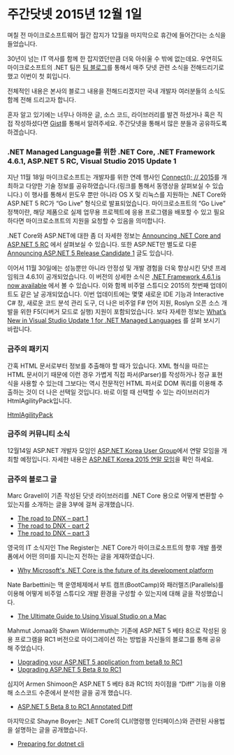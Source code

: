 # 주간닷넷 2015년 12월 1일

며칠 전 마이크로소프트웨어 월간 잡지가 12월을 마지막으로 휴간에 들어간다는 소식을 들었습니다. 

30년이 넘는 IT 역사를 함께 한 잡지였던만큼 더욱 아쉬울 수 밖에 없는데요. 우연히도 마이크로소프트의 .NET 팀은 [팀 블로그]를 통해서 매주 닷넷 관련 소식을 전해드리기로 했고 이번이 첫 회입니다. 

전체적인 내용은 본사의 블로그 내용을 전해드리겠지만 국내 개발자 여러분들의 소식도 함께 전해 드리고자 합니다. 

혼자 알고 있기에는 너무나 아까운 글, 소스 코드, 라이브러리를 발견 하셨거나 혹은 직접 작성하셨다면 [Gist]를 통해서 알려주세요.
주간닷넷을 통해서 많은 분들과 공유하도록 하겠습니다.

### .NET Managed Language를 위한 .NET Core, .NET Framework 4.6.1, ASP.NET 5 RC, Visual Studio 2015 Update 1

지난 11월 18일 마이크로소프트는 개발자를 위한 연례 행사인 [Connect(); // 2015]를 개최하고 다양한 기술 정보를 공유하였습니다.(링크를 통해서 동영상을 살펴보실 수 있습니다.) 이 행사를 통해서 윈도우 뿐만 아니라 OS X 및 리눅스를 지원하는 .NET Core와 ASP.NET 5 RC가 “Go Live” 형식으로 발표되었습니다. 마이크로소프트의 “Go Live” 정책이란, 해당 제품으로 실제 업무용 프로젝트에 응용 프로그램을 배포할 수 있고 필요하다면 마이크로소프트의 지원을 요청할 수 있음을 의미합니다.

.NET Core와 ASP.NET에 대한 좀 더 자세한 정보는 [Announcing .NET Core and ASP.NET 5 RC] 에서 살펴보실 수 있습니다.
또한 ASP.NET만 별도로 다룬 [Announcing ASP.NET 5 Release Candidate 1] 글도 있습니다.

이어서 11월 30일에는 성능뿐만 아니라 안정성 및 개발 경험을 더욱 향상시킨 닷넷 프레임워크 4.6.1이 공개되었습니다. 이 버전의 상세한 소식은 [.NET Framework 4.6.1 is now available] 에서 볼 수 있습니다. 이와 함께 비주얼 스튜디오 2015의 첫번째 업데이트도 같은 날 공개되었습니다. 이번 업데이트에는 몇몇 새로운 IDE 기능과 Interactive C# 창, 새로운 코드 분석 관리 도구, 더 나은 비주얼 F# 언어 지원, Roslyn 오픈 소스 개발을 위한 F5(디버거 모드로 실행) 지원이 포함되었습니다. 보다 자세한 정보는 [What’s New in Visual Studio Update 1 for .NET Managed Languages] 를 살펴 보시기 바랍니다.

### 금주의 패키지

간혹 HTML 문서로부터 정보를 추출해야 할 때가 있습니다. XML 형식을 따르는 HTML 문서이기 때문에 이런 경우 가볍게 직접 파서(Parser)를 작성하거나 정규 표현식을 사용할 수 있는데 그보다는 역시 전문적인 HTML 파서로 DOM 쿼리를 이용해 추출하는 것이 더 나은 선택일 것입니다. 바로 이럴 때 선택할 수 있는 라이브러리가 HtmlAgilityPack입니다.

[HtmlAgilityPack]

<script src="https://gist.github.com/bleroy/c5e8f2ebdbd694e0913f.js"></script>

### 금주의 커뮤니티 소식

12월14일 ASP.NET 개발자 모임인 [ASP.NET Korea User Group]에서 연말 모임을 개최할 예정입니다. 자세한 내용은 [ASP.NET Korea 2015 연말 모임]을 확인 하세요.

### 금주의 블로그 글

Marc Gravell이 기존 작성된 닷넷 라이브러리를 .NET Core 용으로 어떻게 변환할 수 있는지를 소개하는 글을 3부에 걸쳐 공개했습니다.

* [The road to DNX – part 1]
* [The road to DNX - part 2]
* [The road to DNX – part 3]

영국의 IT 소식지인 The Register는 .NET Core가 마이크로소프트의 향후 개발 플랫폼에서 어떤 의미를 지니는지 전하는 글을 게재하였습니다.

* [Why Microsoft's .NET Core is the future of its development platform]

Nate Barbettini는 맥 운영체제에서 부트 캠프(BootCamp)와 패러렐즈(Parallels)를 이용해 어떻게 비주얼 스튜디오 개발 환경을 구성할 수 있는지에 대해 글을 작성했습니다.
* [The Ultimate Guide to Using Visual Studio on a Mac]

Mahmut Jomaa와 Shawn Wildermuth는 기존에 ASP.NET 5 베타 8으로 작성된 응용 프로그램을 RC1 버전으로 마이그레이션 하는 방법을 자신들의 블로그를 통해 공유 해 주었습니다.
* [Upgrading your ASP.NET 5 application from beta8 to RC1]
* [Upgrading ASP.NET 5 Beta 8 to RC1]

심지어 Armen Shimoon은 ASP.NET 5 베타 8과 RC1의 차이점을 “Diff” 기능을 이용해 소스코드 수준에서 분석한 글을 공개 했습니다.
* [ASP.NET 5 Beta 8 to RC1 Annotated Diff]

마지막으로 Shayne Boyer는 .NET Core의 CLI(명령행 인터페이스)와 관련된 사용법을 설명하는 글을 공개했습니다.
* [Preparing for dotnet cli]

[What’s New in Visual Studio Update 1 for .NET Managed Languages]: <http://blogs.msdn.com/b/dotnet/archive/2015/11/30/what-s-new-in-visual-studio-update-1-for-net-managed-languages.aspx>

[.NET Framework 4.6.1 is now available]: <http://blogs.msdn.com/b/dotnet/archive/2015/11/30/net-framework-4-6-1-is-now-available.aspx>

[Announcing ASP.NET 5 Release Candidate 1]: <http://blogs.msdn.com/b/dotnet/archive/2015/11/18/announcing-net-core-and-asp-net-5-rc.aspx>

[Announcing .NET Core and ASP.NET 5 RC]: <http://blogs.msdn.com/b/dotnet/archive/2015/11/18/announcing-net-core-and-asp-net-5-rc.aspx>

[Gist]: <https://gist.github.com/options/e9fc443b8c882157fe4a>

[팀 블로그]: <http://blogs.msdn.com/b/dotnet>

[F#/Analytics + IoT + Azure]: <http://www.meetup.com/TRINUG/events/225097782/>

[Announcing ASP.NET 5 RC]: <http://blogs.msdn.com/b/webdev/archive/2015/11/18/announcing-asp-net-5-release-candidate-1.aspx>

[Connect(); // 2015]: <https://channel9.msdn.com/Events/Visual-Studio/Connect-event-2015/>

[HtmlAgilityPack]: <https://www.nuget.org/packages/HtmlAgilityPack/>

[ASP.NET Korea 2015 연말 모임]:<https://www.facebook.com/groups/AspxKorea/events/>

[ASP.NET Korea User Group]:<https://www.facebook.com/groups/AspxKorea/>

[The road to DNX – part 1]:<http://blog.marcgravell.com/2015/11/the-road-to-dnx-part-1.html>

[The road to DNX - part 2]:<http://blog.marcgravell.com/2015/11/the-road-to-dnx-part-2.html>

[The road to DNX – part 3]:<http://blog.marcgravell.com/2015/11/the-road-to-dnxpart-3.html>

[Why Microsoft's .NET Core is the future of its development platform]: <http://www.theregister.co.uk/2015/11/20/microsoft_net_core_development_platform_fork/>

[The Ultimate Guide to Using Visual Studio on a Mac]:<https://stormpath.com/blog/ultimate-guide-to-using-visual-studio-on-a-mac/>

[Upgrading your ASP.NET 5 application from beta8 to RC1]: <http://mjomaa.com/computer-science/frameworks/asp-net-mvc/157-upgrading-your-asp-net-5-application-from-beta8-to-rc1>

[Upgrading ASP.NET 5 Beta 8 to RC1]: <http://wildermuth.com/2015/11/18/Upgrading_ASP_NET_5_Beta_8_to_RC1>

[ASP.NET 5 Beta 8 to RC1 Annotated Diff]: <http://dotnetliberty.com/index.php/2015/11/23/asp-net-5-beta-8-to-rc1-annotated-diff/>

[Preparing for dotnet cli]: <http://tattoocoder.com/preparing-for-dotnet-cli/>
